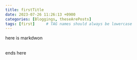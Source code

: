 ```yaml
---
title: firstTitle
date: 2023-07-26 11:26:13 +0900
categories: [Bloggings, theseArePosts]
tags: [first]     # TAG names should always be lowercase
---
```


here is
markdwon


<br/>
ends here

